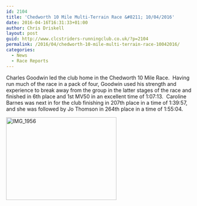 ```yaml
---
id: 2104
title: 'Chedworth 10 Mile Multi-Terrain Race &#8211; 10/04/2016'
date: 2016-04-16T16:31:33+01:00
author: Chris Driskell
layout: post
guid: http://www.clcstriders-runningclub.co.uk/?p=2104
permalink: /2016/04/chedworth-10-mile-multi-terrain-race-10042016/
categories:
  - News
  - Race Reports
---
```

Charles Goodwin led the club home in the Chedworth 10 Mile Race.  Having run much of the race in a pack of four, Goodwin used his strength and experience to break away from the group in the latter stages of the race and finished in 6th place and 1st MV50 in an excellent time of 1:07:13.  Caroline Barnes was next in for the club finishing in 207th place in a time of 1:39:57, and she was followed by Jo Thomson in 264th place in a time of 1:55:04.

[<img class="alignnone size-medium wp-image-2107" src="http://www.clcstriders-runningclub.co.uk/wplive/wp-content/uploads/2016/04/IMG_1956-300x225.jpg" alt="IMG_1956" width="300" height="225" srcset="http://www.clcstriders-runningclub.co.uk/wplive/wp-content/uploads/2016/04/IMG_1956-300x225.jpg 300w, http://www.clcstriders-runningclub.co.uk/wplive/wp-content/uploads/2016/04/IMG_1956-1024x768.jpg 1024w" sizes="(max-width: 300px) 100vw, 300px" />](http://www.clcstriders-runningclub.co.uk/wplive/wp-content/uploads/2016/04/IMG_1956.jpg)